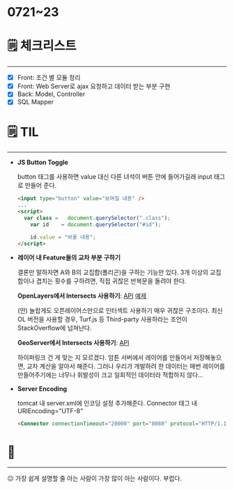 # 0721~23

# 🗒️ 체크리스트

---

- [x]  Front: 조건 별 모듈 정리
- [x]  Front: Web Server로 ajax 요청하고 데이터 받는 부분 구현
- [x]  Back: Model, Controller
- [x]  SQL Mapper

# 🗒️ TIL

---

- **JS Button Toggle**

    button 태그를 사용하면 value 대신 다른 녀석이 버튼 안에 들어가길래 input 태그로 만들어 준다.

    ```html
    <input type="button" value="보여질 내용" />
    ...
    <script>
      var class =	document.querySelector(".class");
    	var id    = document.querySelector("#id");

    	id.value = "바꿀 내용";
    </script>
    ```

- **레이어 내 Feature들의 교차 부분 구하기**

    결론만 말하자면 A와 B의 교집합(폴리곤)을 구하는 기능만 있다. 3개 이상의 교집합이나 겹치는 횟수를 구하려면, 직접 귀찮은 반복문을 돌려야 한다.

    **OpenLayers에서 Intersects 사용하기**: [API](https://openlayers.org/en/latest/apidoc/module-ol_format_filter_Intersects-Intersects.html) [예제](http://dev.openlayers.org/examples/intersects.html)

    (안) 놀랍게도 오픈레이어스만으로 인터섹트 사용하기 매우 귀찮은 구조이다. 최신 OL 버전을 사용할 경우, Turf.js 등 Third-party 사용하라는 조언이 StackOverflow에 넘쳐난다.

    **GeoServer에서 Intersects 사용하기**: [API](https://docs.geoserver.org/master/en/user/extensions/querylayer/index.html)

    하이퍼링크 건 게 맞는 지 모르겠다. 암튼 서버에서 레이어를 만들어서 저장해놓으면, 교차 계산을 알아서 해준다. 그러나 우리가 개발하려 한 데이터는 매번 레이어를 만들어주기에는 너무나 휘발성이 크고 일회적인 데이터라 적합하지 않다...

- **Server Encoding**

    tomcat 내 server.xml에 인코딩 설정 추가해준다. Connector 태그 내 URIEncoding="UTF-8"

    ```html
    <Connector connectionTimeout="20000" port="8080" protocol="HTTP/1.1" redirectPort="8443" URIEncoding="UTF-8"/>
    ```

# 💭

---

😐 가장 쉽게 설명할 줄 아는 사람이 가장 많이 아는 사람이다. 부럽다.
